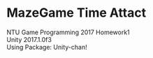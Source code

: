 # MazeGame Time Attact
NTU Game Programming 2017 Homework1  
Unity 2017.1.0f3  
Using Package: Unity-chan!  